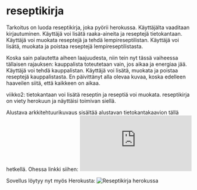 # reseptikirja

Tarkoitus on luoda reseptikirja, joka pyörii herokussa. Käyttäjälta vaaditaan kirjautuminen. Käyttäjä voi lisätä raaka-aineita ja reseptejä tietokantaan. Käyttäjä voi muokata reseptejä ja tehdä lempireseptilistan. Käyttäjä voi lisätä, muokata ja poistaa reseptejä lempireseptilistasta.

Koska sain palautetta aiheen laajuudesta, niin tein nyt tässä vaiheessa tällaisen rajauksen: kauppalista toteutetaan vain, jos aikaa ja energiaa jää. Käyttäjä voi tehdä kauppalistan. Käyttäjä voi lisätä, muokata ja poistaa reseptejä kauppalistasta. En päivittänyt alla olevaa kuvaa, koska edelleen haaveilen siitä, että kaikkeen on aikaa.

viikko2: tietokantaan voi lisätä reseptin ja reseptiä voi muokata. reseptikirja on viety herokuun ja näyttäisi toimivan siellä.

Alustava arkkitehtuurikuvaus sisältää alustavan tietokantakaavion tällä hetkellä. Ohessa linkki siihen:
![Alustava arkkitehtuurikuvaus](https://github.com/att78/reseptikirja/blob/master/Arkkitehtuurikuvaus.md)

Sovellus löytyy nyt myös Herokusta:
![Reseptikirja herokussa](https://reseptikirja2020.herokuapp.com/)


